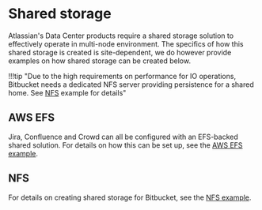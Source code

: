 # Shared storage
Atlassian's Data Center products require a shared storage solution to effectively operate in multi-node environment. The specifics of how this shared storage is created is site-dependent, we do however provide examples on how shared storage can be created below.

!!!tip "Due to the high requirements on performance for IO operations, Bitbucket needs a dedicated NFS server providing persistence for a shared home. See [NFS](nfs/NFS.md) example for details"

## AWS EFS
Jira, Confluence and Crowd can all be configured with an EFS-backed shared solution. For details on how this can be set up, see the [AWS EFS example](aws/SHARED_STORAGE.md). 
## NFS
For details on creating shared storage for Bitbucket, see the [NFS example](nfs/NFS.md).
